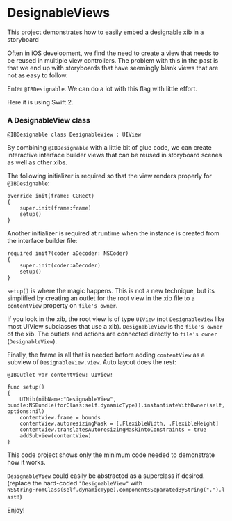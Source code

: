 # DesignableViews
This project demonstrates how to easily embed a designable xib in a storyboard

Often in iOS development, we find the need to create a view that needs to be reused in multiple view controllers. The problem with this in the past is that we end up with storyboards that have seemingly blank views that are not as easy to follow.

Enter `@IBDesignable`. We can do a lot with this flag with little effort.

Here it is using Swift 2.

### A DesignableView class ###
`@IBDesignable class DesignableView : UIView`

By combining `@IBDesignable` with a little bit of glue code, we can create interactive interface builder views that can be reused in storyboard scenes as well as other xibs.

The following initializer is required so that the view renders properly for `@IBDesignable`:
```
override init(frame: CGRect)
{
    super.init(frame:frame)
    setup()
}
```

Another initializer is required at runtime when the instance is created from the interface builder file:
```
required init?(coder aDecoder: NSCoder)
{
    super.init(coder:aDecoder)
    setup()
}
```

`setup()` is where the magic happens. This is not a new technique, but its simplified by creating an outlet for the root view in the xib file to a `contentView` property on `file's owner`.

If you look in the xib, the root view is of type `UIView` (not `DesignableView` like most UIView subclasses that use a xib). `DesignableView` is the `file's owner` of the xib. The outlets and actions are connected directly to `file's owner` (`DesignableView`).

Finally, the frame is all that is needed before adding `contentView` as a subview of `DesignableView.view`. Auto layout does the rest:
```
@IBOutlet var contentView: UIView!

func setup()
{
    UINib(nibName:"DesignableView", bundle:NSBundle(forClass:self.dynamicType)).instantiateWithOwner(self, options:nil)
    contentView.frame = bounds
    contentView.autoresizingMask = [.FlexibleWidth, .FlexibleHeight]
    contentView.translatesAutoresizingMaskIntoConstraints = true
    addSubview(contentView)
}
```

This code project shows only the minimum code needed to demonstrate how it works.

`DesignableView` could easily be abstracted as a superclass if desired. (replace the hard-coded `"DesignableView"` with `NSStringFromClass(self.dynamicType).componentsSeparatedByString(".").last!`)

Enjoy!
